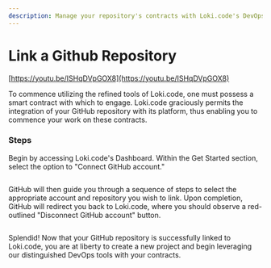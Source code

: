 ```yaml
---
description: Manage your repository's contracts with Loki.code's DevOps tools.
---
```


# Link a Github Repository

[https://youtu.be/ISHqDVpGOX8](https://youtu.be/ISHqDVpGOX8)

To commence utilizing the refined tools of Loki.code, one must possess a smart contract with which to engage. Loki.code graciously permits the integration of your GitHub repository with its platform, thus enabling you to commence your work on these contracts.

### Steps

Begin by accessing Loki.code's Dashboard. Within the Get Started section, select the option to "Connect GitHub account."

<figure><img src="../.gitbook/assets/Screenshot 2024-06-01 at 11.21.15 PM.png" alt=""><figcaption></figcaption></figure>

GitHub will then guide you through a sequence of steps to select the appropriate account and repository you wish to link. Upon completion, GitHub will redirect you back to Loki.code, where you should observe a red-outlined "Disconnect GitHub account" button.

<figure><img src="../.gitbook/assets/Screenshot 2024-06-01 at 11.25.35 PM.png" alt=""><figcaption></figcaption></figure>

Splendid! Now that your GitHub repository is successfully linked to Loki.code, you are at liberty to create a new project and begin leveraging our distinguished DevOps tools with your contracts.
